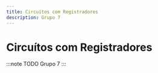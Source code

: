 ```yaml
---
title: Circuítos com Registradores
description: Grupo 7
---
```



# Circuítos com Registradores
:::note TODO
Grupo 7
:::
